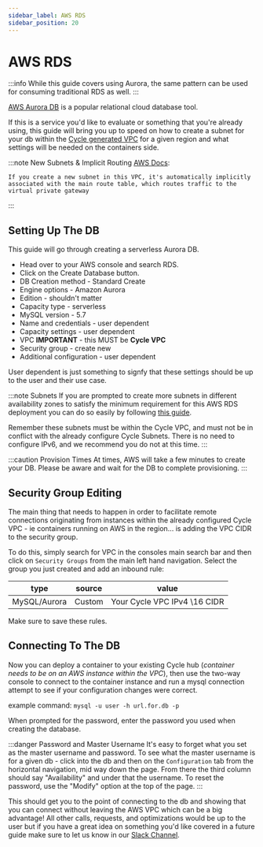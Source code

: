```yaml
---
sidebar_label: AWS RDS
sidebar_position: 20
---
```



# AWS RDS

:::info 
While this guide covers using Aurora, the same pattern can be used for consuming traditional RDS as well. 
:::

[AWS Aurora DB](https://aws.amazon.com/rds/aurora) is a popular relational cloud database tool. 

If this is a service you'd like to evaluate or something that you're already using, this guide will bring you up to speed on how to create a subnet for your db within the [Cycle generated VPC](/docs/infrastructure/aws-vpc) for a given region and what settings will be needed on the containers side.


:::note New Subnets & Implicit Routing
 [AWS Docs](https://docs.aws.amazon.com/vpc/latest/userguide/VPC_Route_Tables.html):


```If you create a new subnet in this VPC, it's automatically implicitly associated with the main route table, which routes traffic to the virtual private gateway```

:::


## Setting Up The DB
This guide will go through creating a serverless Aurora DB.  

* Head over to your AWS console and search RDS.
* Click on the Create Database button.
* DB Creation method - Standard Create
* Engine options - Amazon Aurora
* Edition - shouldn't matter
* Capacity type - serverless
* MySQL version - 5.7
* Name and credentials - user dependent
* Capacity settings - user dependent
* VPC **IMPORTANT** - this MUST be **Cycle VPC**
* Security group - create new
* Additional configuration - user dependent 

User dependent is just something to signfy that these settings should be up to the user and their use case. 

:::note Subnets
If you are prompted to create more subnets in different availability zones to satisfy the minimum requirement for this AWS RDS deployment you can do so easily by following [this guide](https://docs.aws.amazon.com/vpc/latest/userguide/working-with-vpcs.html).

Remember these subnets must be within the Cycle VPC, and must not be in conflict with the already configure Cycle Subnets.  There is no need to configure IPv6, and we recommend you do not at this time.
:::

:::caution Provision Times
At times, AWS will take a few minutes to create your DB.  Please be aware and wait for the DB to complete provisioning.
:::


## Security Group Editing
The main thing that needs to happen in order to facilitate remote connections originating from instances within the already configured Cycle VPC - ie containers running on AWS in the region... is adding the VPC CIDR to the security group.

To do this, simply search for VPC in the consoles main search bar and then click on `Security Groups` from the main left hand navigation.  Select the group you just created and add an inbound rule:

type | source | value
-----|--------|------
MySQL/Aurora | Custom | Your Cycle VPC IPv4 \16 CIDR

Make sure to save these rules.


## Connecting To The DB
Now you can deploy a container to your existing Cycle hub (*container needs to be on an AWS instance within the VPC*), then use the two-way console to connect to the container instance and run a mysql connection attempt to see if your configuration changes were correct. 

example command: `mysql -u user -h url.for.db -p` 

When prompted for the password, enter the password you used when creating the database.

:::danger Password and Master Username
It's easy to forget what you set as the master username and password.  To see what the master username is for a given db - click into the db and then on the `Configuration` tab from the horizontal navigation, mid way down the page.  From there the third column should say "Availability" and under that the username.  To reset the password, use the "Modify" option at the top of the page.
:::


This should get you to the point of connecting to the db and showing that you can connect without leaving the AWS VPC which can be a big advantage!  All other calls, requests, and optimizations would be up to the user but if you have a great idea on something you'd like covered in a future guide make sure to let us know in our [Slack Channel](https://slack.cycle.io).









